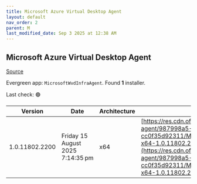 ```yaml
---
title: Microsoft Azure Virtual Desktop Agent
layout: default
nav_order: 2
parent: M
last_modified_date: Sep 3 2025 at 12:38 AM
---
```


## Microsoft Azure Virtual Desktop Agent

[Source](https://learn.microsoft.com/en-us/azure/virtual-desktop/add-session-hosts-host-pool?tabs=portal%2Cgui#register-session-hosts-to-a-host-pool)

Evergreen app: `MicrosoftWvdInfraAgent`. Found **1** installer.

Last check: 🟢

| Version        | Date                             | Architecture | URI                                                                                                                                                                                                                                                                                                        |
| -------------- | -------------------------------- | ------------ | ---------------------------------------------------------------------------------------------------------------------------------------------------------------------------------------------------------------------------------------------------------------------------------------------------------- |
| 1.0.11802.2200 | Friday 15 August 2025 7:14:35 pm | x64          | [https://res.cdn.office.net/s01-remote-desktop-agent/987998a5-8983-4231-b5b1-cc0f35d92311/Microsoft.RDInfra.RDAgent.Installer-x64-1.0.11802.2200.msi](https://res.cdn.office.net/s01-remote-desktop-agent/987998a5-8983-4231-b5b1-cc0f35d92311/Microsoft.RDInfra.RDAgent.Installer-x64-1.0.11802.2200.msi) |
